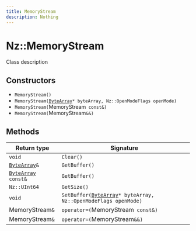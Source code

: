 ```yaml
---
title: MemoryStream
description: Nothing
---
```


# Nz::MemoryStream

Class description

## Constructors

- `MemoryStream()`
- `MemoryStream(`[`ByteArray`](documentation/generated/Core/ByteArray.md)`* byteArray, Nz::OpenModeFlags openMode)`
- `MemoryStream(`MemoryStream` const&)`
- `MemoryStream(`MemoryStream`&&)`

## Methods

| Return type | Signature |
| ----------- | --------- |
| `void` | `Clear()` |
| [`ByteArray`](documentation/generated/Core/ByteArray.md)`&` | `GetBuffer()` |
| [`ByteArray`](documentation/generated/Core/ByteArray.md)` const&` | `GetBuffer()` |
| `Nz::UInt64` | `GetSize()` |
| `void` | `SetBuffer(`[`ByteArray`](documentation/generated/Core/ByteArray.md)`* byteArray, Nz::OpenModeFlags openMode)` |
| MemoryStream`&` | `operator=(`MemoryStream` const&)` |
| MemoryStream`&` | `operator=(`MemoryStream`&&)` |

